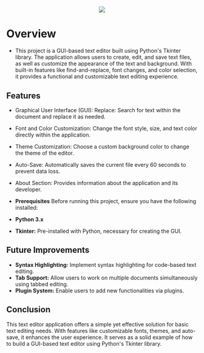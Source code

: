 <h1 align="center">
  <a href="https://git.io/typing-svg">
    <img src="https://readme-typing-svg.herokuapp.com/?lines=Text+Editor!&center=true&size=30">
  </a>
</h1>

# Overview
- This project is a GUI-based text editor built using Python's Tkinter library. The application allows users to create, edit, and save text files, as well as customize the appearance of the text and background. With built-in features like find-and-replace, font changes, and color selection, it provides a functional and customizable text editing experience.

## Features
- Graphical User Interface (GUI): Replace: Search for text within the document and replace it as needed.
- Font and Color Customization: Change the font style, size, and text color directly within the application.
- Theme Customization: Choose a custom background color to change the theme of the editor.
- Auto-Save: Automatically saves the current file every 60 seconds to prevent data loss.
- About Section: Provides information about the application and its developer.
- **Prerequisites**
Before running this project, ensure you have the following installed:

- **Python 3.x**
- **Tkinter:** Pre-installed with Python, necessary for creating the GUI.
## Future Improvements
- **Syntax Highlighting:** Implement syntax highlighting for code-based text editing.
- **Tab Support:** Allow users to work on multiple documents simultaneously using tabbed editing.
- **Plugin System:** Enable users to add new functionalities via plugins.
## Conclusion
This text editor application offers a simple yet effective solution for basic text editing needs. With features like customizable fonts, themes, and auto-save, it enhances the user experience. It serves as a solid example of how to build a GUI-based text editor using Python's Tkinter library.

